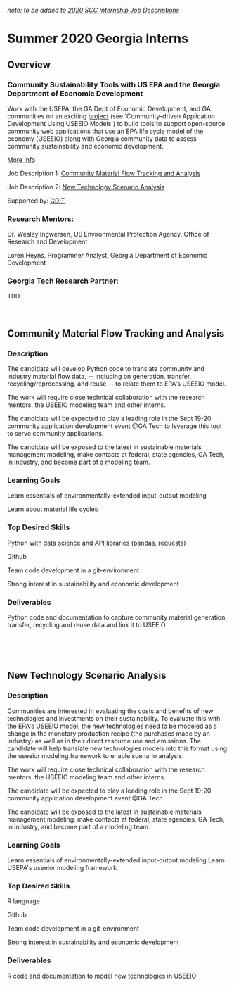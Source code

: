 *note: to be added to [2020 SCC Internship Job Descriptions](http://smartcities.gatech.edu/2020-scc-internship-job-descriptions)*

# Summer 2020 Georgia Interns

## Overview

### Community Sustainability Tools with US EPA and the Georgia Department of Economic Development
Work with the USEPA, the GA Dept of Economic Development, and GA communities on an exciting [project](https://www.epa.gov/research/regional-sustainability-and-environmental-sciences-research-program-reses)
(see 'Community-driven Application Development Using USEEIO Models') to build tools to support open-source community
 web applications that use an EPA life cycle model of the economy (USEEIO) along with Georgia community data
  to assess community sustainability and economic development.

[More Info](http://model.georgia.org)

Job Description 1: [Community Material Flow Tracking and Analysis](#community-material-flow)

Job Description 2: [New Technology Scenario Analysis](#scenario-analysis)

Supported by: [GDIT](https://www.gdit.com/)

### Research Mentors:
Dr. Wesley Ingwersen, US Environmental Protection Agency, Office of Research and Development

Loren Heyns, Programmer Analyst, Georgia Department of Economic Development

### Georgia Tech Research Partner:
TBD
<a name="community-material-flow"></a><br><br><br>
## Community Material Flow Tracking and Analysis

### Description
The candidate will develop Python code to translate community and industry material flow data,
 -- including on generation, transfer, recycling/reprocessing, and reuse -- to relate them to EPA's USEEIO model.   

The work will require close technical collaboration with the research mentors, the USEEIO modeling team
 and other interns.

The candidate will be expected to play a leading role in the Sept 19-20 community application
 development event @GA Tech to leverage this tool to serve community applications.

The candidate will be exposed to the latest in sustainable materials management modeling, make contacts at
federal, state agencies, GA Tech, in industry, and become part of a modeling team.

### Learning Goals
Learn essentials of environmentally-extended input-output modeling

Learn about material life cycles

### Top Desired Skills
Python with data science and API libraries (pandas, requests)

Github

Team code development in a git-environment

Strong interest in sustainability and economic development

### Deliverables
Python code and documentation to capture community material generation, transfer, recycling and reuse data and link it to USEEIO

<a name="scenario-analysis"></a><br><br><br>
## New Technology Scenario Analysis

### Description
Communities are interested in evaluating the costs and benefits of new technologies and investments on their sustainability.
To evaluate this with the EPA's USEEIO model, the new technologies need to be modeled as a change in the monetary production
recipe (the purchases made by an industry) as well as in their direct resource use and emissions. The candidate will help
translate new technologies models into this format using the useeior modeling framework to enable scenario analysis.

The work will require close technical collaboration with the research mentors, the USEEIO modeling team and other interns.

The candidate will be expected to play a leading role in the Sept 19-20 community application development event @GA Tech.

The candidate will be exposed to the latest in sustainable materials management modeling, make contacts at
federal, state agencies, GA Tech, in industry, and become part of a modeling team.

### Learning Goals
Learn essentials of environmentally-extended input-output modeling
Learn USEPA's useeior modeling framework

### Top Desired Skills
R language

Github

Team code development in a git-environment

Strong interest in sustainability and economic development

### Deliverables
R code and documentation to model new technologies in USEEIO
